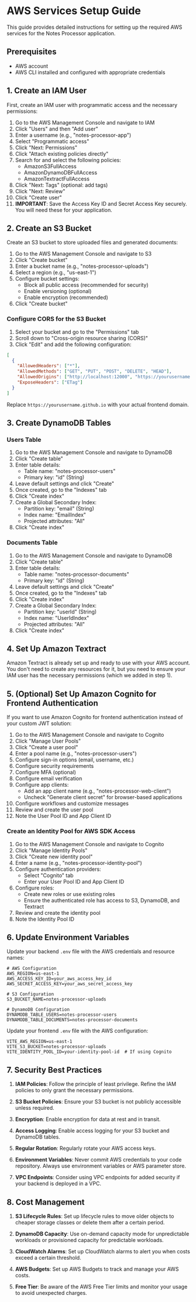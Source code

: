 # AWS Services Setup Guide

This guide provides detailed instructions for setting up the required AWS services for the Notes Processor application.

## Prerequisites

- AWS account
- AWS CLI installed and configured with appropriate credentials

## 1. Create an IAM User

First, create an IAM user with programmatic access and the necessary permissions:

1. Go to the AWS Management Console and navigate to IAM
2. Click "Users" and then "Add user"
3. Enter a username (e.g., "notes-processor-app")
4. Select "Programmatic access"
5. Click "Next: Permissions"
6. Click "Attach existing policies directly"
7. Search for and select the following policies:
   - AmazonS3FullAccess
   - AmazonDynamoDBFullAccess
   - AmazonTextractFullAccess
8. Click "Next: Tags" (optional: add tags)
9. Click "Next: Review"
10. Click "Create user"
11. **IMPORTANT**: Save the Access Key ID and Secret Access Key securely. You will need these for your application.

## 2. Create an S3 Bucket

Create an S3 bucket to store uploaded files and generated documents:

1. Go to the AWS Management Console and navigate to S3
2. Click "Create bucket"
3. Enter a bucket name (e.g., "notes-processor-uploads")
4. Select a region (e.g., "us-east-1")
5. Configure bucket settings:
   - Block all public access (recommended for security)
   - Enable versioning (optional)
   - Enable encryption (recommended)
6. Click "Create bucket"

### Configure CORS for the S3 Bucket

1. Select your bucket and go to the "Permissions" tab
2. Scroll down to "Cross-origin resource sharing (CORS)"
3. Click "Edit" and add the following configuration:

```json
[
  {
    "AllowedHeaders": ["*"],
    "AllowedMethods": ["GET", "PUT", "POST", "DELETE", "HEAD"],
    "AllowedOrigins": ["http://localhost:12000", "https://yourusername.github.io"],
    "ExposeHeaders": ["ETag"]
  }
]
```

Replace `https://yourusername.github.io` with your actual frontend domain.

## 3. Create DynamoDB Tables

### Users Table

1. Go to the AWS Management Console and navigate to DynamoDB
2. Click "Create table"
3. Enter table details:
   - Table name: "notes-processor-users"
   - Primary key: "id" (String)
4. Leave default settings and click "Create"
5. Once created, go to the "Indexes" tab
6. Click "Create index"
7. Create a Global Secondary Index:
   - Partition key: "email" (String)
   - Index name: "EmailIndex"
   - Projected attributes: "All"
8. Click "Create index"

### Documents Table

1. Go to the AWS Management Console and navigate to DynamoDB
2. Click "Create table"
3. Enter table details:
   - Table name: "notes-processor-documents"
   - Primary key: "id" (String)
4. Leave default settings and click "Create"
5. Once created, go to the "Indexes" tab
6. Click "Create index"
7. Create a Global Secondary Index:
   - Partition key: "userId" (String)
   - Index name: "UserIdIndex"
   - Projected attributes: "All"
8. Click "Create index"

## 4. Set Up Amazon Textract

Amazon Textract is already set up and ready to use with your AWS account. You don't need to create any resources for it, but you need to ensure your IAM user has the necessary permissions (which we added in step 1).

## 5. (Optional) Set Up Amazon Cognito for Frontend Authentication

If you want to use Amazon Cognito for frontend authentication instead of your custom JWT solution:

1. Go to the AWS Management Console and navigate to Cognito
2. Click "Manage User Pools"
3. Click "Create a user pool"
4. Enter a pool name (e.g., "notes-processor-users")
5. Configure sign-in options (email, username, etc.)
6. Configure security requirements
7. Configure MFA (optional)
8. Configure email verification
9. Configure app clients:
   - Add an app client name (e.g., "notes-processor-web-client")
   - Uncheck "Generate client secret" for browser-based applications
10. Configure workflows and customize messages
11. Review and create the user pool
12. Note the User Pool ID and App Client ID

### Create an Identity Pool for AWS SDK Access

1. Go to the AWS Management Console and navigate to Cognito
2. Click "Manage Identity Pools"
3. Click "Create new identity pool"
4. Enter a name (e.g., "notes-processor-identity-pool")
5. Configure authentication providers:
   - Select "Cognito" tab
   - Enter your User Pool ID and App Client ID
6. Configure roles:
   - Create new roles or use existing roles
   - Ensure the authenticated role has access to S3, DynamoDB, and Textract
7. Review and create the identity pool
8. Note the Identity Pool ID

## 6. Update Environment Variables

Update your backend `.env` file with the AWS credentials and resource names:

```
# AWS Configuration
AWS_REGION=us-east-1
AWS_ACCESS_KEY_ID=your_aws_access_key_id
AWS_SECRET_ACCESS_KEY=your_aws_secret_access_key

# S3 Configuration
S3_BUCKET_NAME=notes-processor-uploads

# DynamoDB Configuration
DYNAMODB_TABLE_USERS=notes-processor-users
DYNAMODB_TABLE_DOCUMENTS=notes-processor-documents
```

Update your frontend `.env` file with the AWS configuration:

```
VITE_AWS_REGION=us-east-1
VITE_S3_BUCKET=notes-processor-uploads
VITE_IDENTITY_POOL_ID=your-identity-pool-id  # If using Cognito
```

## 7. Security Best Practices

1. **IAM Policies**: Follow the principle of least privilege. Refine the IAM policies to only grant the necessary permissions.

2. **S3 Bucket Policies**: Ensure your S3 bucket is not publicly accessible unless required.

3. **Encryption**: Enable encryption for data at rest and in transit.

4. **Access Logging**: Enable access logging for your S3 bucket and DynamoDB tables.

5. **Regular Rotation**: Regularly rotate your AWS access keys.

6. **Environment Variables**: Never commit AWS credentials to your code repository. Always use environment variables or AWS parameter store.

7. **VPC Endpoints**: Consider using VPC endpoints for added security if your backend is deployed in a VPC.

## 8. Cost Management

1. **S3 Lifecycle Rules**: Set up lifecycle rules to move older objects to cheaper storage classes or delete them after a certain period.

2. **DynamoDB Capacity**: Use on-demand capacity mode for unpredictable workloads or provisioned capacity for predictable workloads.

3. **CloudWatch Alarms**: Set up CloudWatch alarms to alert you when costs exceed a certain threshold.

4. **AWS Budgets**: Set up AWS Budgets to track and manage your AWS costs.

5. **Free Tier**: Be aware of the AWS Free Tier limits and monitor your usage to avoid unexpected charges.
